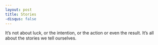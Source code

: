 ```yaml
---
layout: post
title: Stories
-disqus: false
---
```


It’s not about luck, or the intention, or the action or even the result. It’s all about the stories we tell ourselves.
